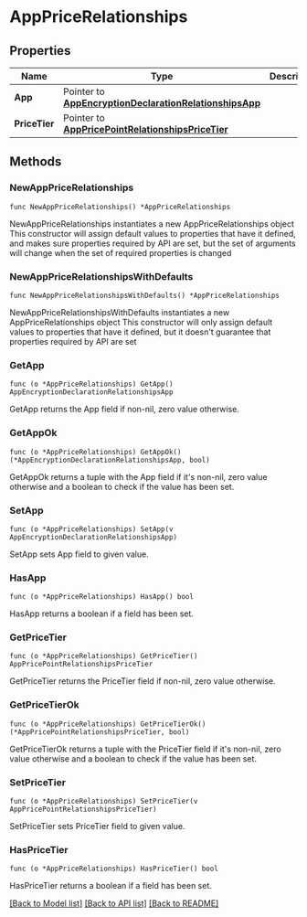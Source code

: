 # AppPriceRelationships

## Properties

Name | Type | Description | Notes
------------ | ------------- | ------------- | -------------
**App** | Pointer to [**AppEncryptionDeclarationRelationshipsApp**](AppEncryptionDeclaration_relationships_app.md) |  | [optional] 
**PriceTier** | Pointer to [**AppPricePointRelationshipsPriceTier**](AppPricePoint_relationships_priceTier.md) |  | [optional] 

## Methods

### NewAppPriceRelationships

`func NewAppPriceRelationships() *AppPriceRelationships`

NewAppPriceRelationships instantiates a new AppPriceRelationships object
This constructor will assign default values to properties that have it defined,
and makes sure properties required by API are set, but the set of arguments
will change when the set of required properties is changed

### NewAppPriceRelationshipsWithDefaults

`func NewAppPriceRelationshipsWithDefaults() *AppPriceRelationships`

NewAppPriceRelationshipsWithDefaults instantiates a new AppPriceRelationships object
This constructor will only assign default values to properties that have it defined,
but it doesn't guarantee that properties required by API are set

### GetApp

`func (o *AppPriceRelationships) GetApp() AppEncryptionDeclarationRelationshipsApp`

GetApp returns the App field if non-nil, zero value otherwise.

### GetAppOk

`func (o *AppPriceRelationships) GetAppOk() (*AppEncryptionDeclarationRelationshipsApp, bool)`

GetAppOk returns a tuple with the App field if it's non-nil, zero value otherwise
and a boolean to check if the value has been set.

### SetApp

`func (o *AppPriceRelationships) SetApp(v AppEncryptionDeclarationRelationshipsApp)`

SetApp sets App field to given value.

### HasApp

`func (o *AppPriceRelationships) HasApp() bool`

HasApp returns a boolean if a field has been set.

### GetPriceTier

`func (o *AppPriceRelationships) GetPriceTier() AppPricePointRelationshipsPriceTier`

GetPriceTier returns the PriceTier field if non-nil, zero value otherwise.

### GetPriceTierOk

`func (o *AppPriceRelationships) GetPriceTierOk() (*AppPricePointRelationshipsPriceTier, bool)`

GetPriceTierOk returns a tuple with the PriceTier field if it's non-nil, zero value otherwise
and a boolean to check if the value has been set.

### SetPriceTier

`func (o *AppPriceRelationships) SetPriceTier(v AppPricePointRelationshipsPriceTier)`

SetPriceTier sets PriceTier field to given value.

### HasPriceTier

`func (o *AppPriceRelationships) HasPriceTier() bool`

HasPriceTier returns a boolean if a field has been set.


[[Back to Model list]](../README.md#documentation-for-models) [[Back to API list]](../README.md#documentation-for-api-endpoints) [[Back to README]](../README.md)


